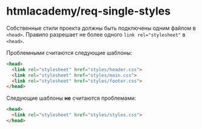 # htmlacademy/req-single-styles

Собственные стили проекта должны быть подключены одним файлом в `<head>`.
Правило разрешает не более одного `link rel="stylesheet"` в `<head>`.

Проблемными считаются следующие шаблоны:
```html
<head>
  <link rel="stylesheet" href="styles/header.css">
  <link rel="stylesheet" href="styles/main.css">
  <link rel="stylesheet" href="styles/footer.css">
</head>
```

Следующие шаблоны **не** считаются проблемами:
```html
<head>
  <link rel="stylesheet" href="styles/styles.css">
</head>
```
